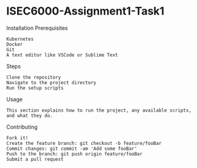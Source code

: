 # ISEC6000-Assignment1-Task1
Installation
Prerequisites

    Kubernetes
    Docker
    Git
    A text editor like VSCode or Sublime Text
Steps

    Clone the repository
    Navigate to the project directory
    Run the setup scripts
Usage

    This section explains how to run the project, any available scripts, and what they do.
Contributing

    Fork it!
    Create the feature branch: git checkout -b feature/fooBar
    Commit changes: git commit -am 'Add some fooBar'
    Push to the branch: git push origin feature/fooBar
    Submit a pull request
